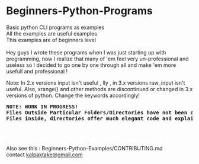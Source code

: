 # Beginners-Python-Programs
Basic python CLI programs as examples<br>
All the examples are useful examples<br>
This examples are of beginners level<br>
<br>
Hey guys I wrote these programs when I was just starting up with programming, now I realize that many of 'em feel very un-professional and useless so I decided to go one by one through all and make 'em more usefull and professional !
<br>

Note: In 2.x versions input isn't useful , lly , in 3.x versions raw_input isn't useful. Also, xrange() and other methods are discontinued or changed in 3.x versions of python. Change the keywords accordingly! 

<pre>
<strong>NOTE: WORK IN PROGRESS!
Files Outside Particular Folders/Directories have not been checked yet!
Files inside, directories offer much elegant code and explaination
</strong>
</pre>
<br><br>
Also see this : Beginners-Python-Examples/CONTRIBUTING.md<br>
contact kalpaktake@gmail.com
